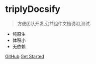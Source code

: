 
# triplyDocsify

> 方便团队开发,公共组件文档说明,测试.

* 纯原生
* 体积小
* 无依赖

[GitHub](https://zkgit.github.io/triply_docsify)
[Get Started](#quick-start)
